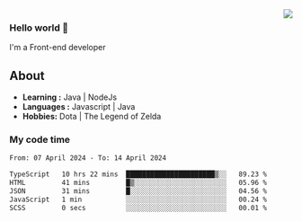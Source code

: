 <img align='right' src="https://github-readme-stats.vercel.app/api?username=jumodada&show_icons=true&theme=vue">

### Hello world 👋

I'm a Front-end developer 
    
## About
-  **Learning :** Java | NodeJs
-  **Languages :** Javascript | Java
-  **Hobbies:** Dota | The Legend of Zelda

### My code time

<!--START_SECTION:waka-->

```txt
From: 07 April 2024 - To: 14 April 2024

TypeScript   10 hrs 22 mins  ██████████████████████▒░░   89.23 %
HTML         41 mins         █▒░░░░░░░░░░░░░░░░░░░░░░░   05.96 %
JSON         31 mins         █░░░░░░░░░░░░░░░░░░░░░░░░   04.56 %
JavaScript   1 min           ░░░░░░░░░░░░░░░░░░░░░░░░░   00.24 %
SCSS         0 secs          ░░░░░░░░░░░░░░░░░░░░░░░░░   00.01 %
```

<!--END_SECTION:waka-->
